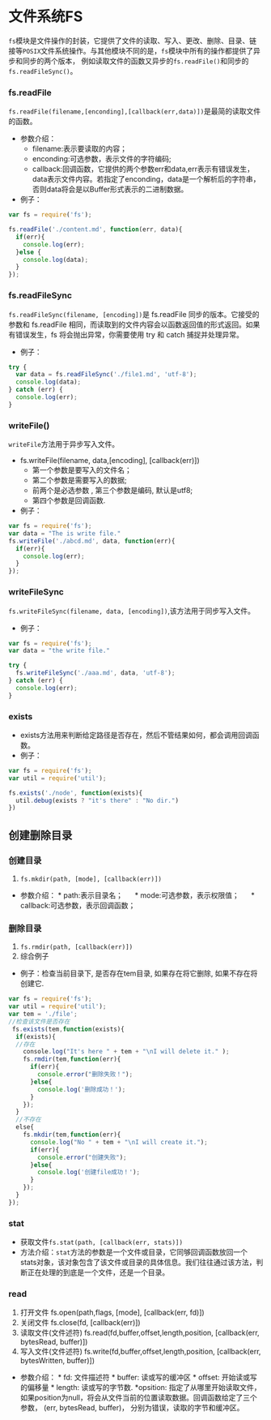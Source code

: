 # 文件系统FS
`fs`模块是文件操作的封装，它提供了文件的读取、写入、更改、删除、目录、链接等`POSIX`文件系统操作。与其他模块不同的是，`fs`模块中所有的操作都提供了异步和同步的两个版本，
例如读取文件的函数又异步的`fs.readFile()`和同步的`fs.readFileSync()`。
### fs.readFile
`fs.readFile(filename,[enconding],[callback(err,data)])`是最简的读取文件的函数。
* 参数介绍：
    * filename:表示要读取的内容；
    * enconding:可选参数，表示文件的字符编码;
    * callback:回调函数，它提供的两个参数err和data,err表示有错误发生，data表示文件内容。若指定了enconding，data是一个解析后的字符串，否则data将会是以Buffer形式表示的二进制数据。
* 例子：
```js
var fs = require('fs');

fs.readFile('./content.md', function(err, data){
  if(err){
    console.log(err);
  }else {
    console.log(data);
  }
});
```
### fs.readFileSync
`fs.readFileSync(filename, [encoding])`是 fs.readFile 同步的版本。它接受的参数和 fs.readFile 相同，而读取到的文件内容会以函数返回值的形式返回。如果有错误发生，fs 将会抛出异常，你需要使用 try 和 catch 捕捉并处理异常。
* 例子：
```js
try {
  var data = fs.readFileSync('./file1.md', 'utf-8');
  console.log(data);
} catch (err) {
  console.log(err);
}
```
### writeFile()
`writeFile`方法用于异步写入文件。  
* fs.writeFile(filename, data,[encoding], [callback(err)])
    * 第一个参数是要写入的文件名；
    * 第二个参数是需要写入的数据;
    * 前两个是必选参数 , 第三个参数是编码, 默认是utf8;
    * 第四个参数是回调函数.
* 例子：
```js
var fs = require('fs');
var data = "The is write file."
fs.writeFile('./abcd.md', data, function(err){
  if(err){
    console.log(err);
  }
});
```
### writeFileSync
`fs.writeFileSync(filename, data, [encoding])`,该方法用于同步写入文件。
* 例子：
```js
var fs = require('fs');
var data = "the write file."

try {
  fs.writeFileSync('./aaa.md', data, 'utf-8');
} catch (err) {
  console.log(err);
}
```
### exists
* exists方法用来判断给定路径是否存在，然后不管结果如何，都会调用回调函数。
* 例子：
```js
var fs = require('fs');
var util = require('util');

fs.exists('./node', function(exists){
  util.debug(exists ? "it's there" : "No dir.")
})
```
## 创建删除目录
### 创建目录
1. `fs.mkdir(path, [mode], [callback(err)])`
* 参数介绍：
      * path:表示目录名；
      * mode:可选参数，表示权限值；
      * callback:可选参数，表示回调函数；
### 删除目录
1. `fs.rmdir(path, [callback(err)])`  
2. 综合例子
* 例子：检查当前目录下, 是否存在tem目录, 如果存在将它删除, 如果不存在将创建它.
```js
var fs = require('fs');
var util = require('util');
var tem = './file';
//检查该文件是否存在
 fs.exists(tem,function(exists){
  if(exists){
  //存在
    console.log("It's here " + tem + "\nI will delete it." );
    fs.rmdir(tem,function(err){
      if(err){
        console.error("删除失败！");
      }else{
        console.log('删除成功！');
      }
    });
  }
  //不存在
  else{
    fs.mkdir(tem,function(err){
      console.log("No " + tem + "\nI will create it.");
      if(err){
        console.error("创建失败");
      }else{
        console.log('创建file成功！');
      }
    });
  }
});

```
### stat
* 获取文件`fs.stat(path, [callback(err, stats)])`
* 方法介绍：`stat`方法的参数是一个文件或目录，它同够回调函数放回一个stats对象，该对象包含了该文件或目录的具体信息。我们往往通过该方法，判断正在处理的到底是一个文件，还是一个目录。
### read
1. 打开文件 fs.open(path,flags, [mode], [callback(err, fd)])
2. 关闭文件 fs.close(fd, [callback(err)])
3. 读取文件(文件述符) fs.read(fd,buffer,offset,length,position, [callback(err, bytesRead, buffer)])
4. 写入文件(文件述符) fs.write(fd,buffer,offset,length,position, [callback(err, bytesWritten, buffer)])
* 参数介绍：
      * fd: 文件描述符
      * buffer: 读或写的缓冲区
      * offset: 开始读或写的偏移量
      * length: 读或写的字节数.
      *opsition: 指定了从哪里开始读取文件，如果position为null，将会从文件当前的位置读取数据。回调函数给定了三个参数， (err, bytesRead, buffer)， 分别为错误，读取的字节和缓冲区。
      


